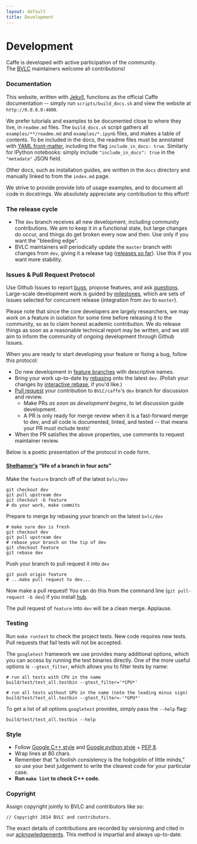 ```yaml
---
layout: default
title: Development
---
```

# Development

Caffe is developed with active participation of the community.<br />
The [BVLC](http://bvlc.eecs.berkeley.edu/) maintainers welcome all contributions!

### Documentation

This website, written with [Jekyll](http://jekyllrb.com/), functions as the official Caffe documentation -- simply run `scripts/build_docs.sh` and view the website at `http://0.0.0.0:4000`.

We prefer tutorials and examples to be documented close to where they live, in `readme.md` files.
The `build_docs.sh` script gathers all `examples/**/readme.md` and `examples/*.ipynb` files, and makes a table of contents.
To be included in the docs, the readme files must be annotated with [YAML front-matter](http://jekyllrb.com/docs/frontmatter/), including the flag `include_in_docs: true`.
Similarly for IPython notebooks: simply include `"include_in_docs": true` in the `"metadata"` JSON field.

Other docs, such as installation guides, are written in the `docs` directory and manually linked to from the `index.md` page.

We strive to provide provide lots of usage examples, and to document all code in docstrings.
We absolutely appreciate any contribution to this effort!

### The release cycle

- The `dev` branch receives all new development, including community contributions.
We aim to keep it in a functional state, but large changes do occur, and things do get broken every now and then.
Use only if you want the "bleeding edge".
- BVLC maintainers will periodically update the `master` branch with changes from `dev`, giving it a release tag ([releases so far](https://github.com/BVLC/caffe/releases)).
Use this if you want more stability.

### Issues & Pull Request Protocol

Use Github Issues to report [bugs], propose features, and ask [questions].
Large-scale development work is guided by [milestones], which are sets of Issues selected for concurrent release (integration from `dev` to `master`).

Please note that since the core developers are largely researchers, we may work on a feature in isolation for some time before releasing it to the community, so as to claim honest academic contribution.
We do release things as soon as a reasonable technical report may be written, and we still aim to inform the community of ongoing development through Github Issues.

When you are ready to start developing your feature or fixing a bug, follow this protocol:

- Do new development in [feature branches] with descriptive names.
- Bring your work up-to-date by [rebasing] onto the latest `dev`.
(Polish your changes by [interactive rebase], if you'd like.)
- [Pull request] your contribution to `BVLC/caffe`'s `dev` branch for discussion and review.
  - Make PRs *as soon as development begins*, to let discussion guide development.
  - A PR is only ready for merge review when it is a fast-forward merge to dev, and all code is documented, linted, and tested -- that means your PR must include tests!
- When the PR satisfies the above properties, use comments to request maintainer review.

Below is a poetic presentation of the protocol in code form.

#### [Shelhamer's](https://github.com/shelhamer) “life of a branch in four acts”

Make the `feature` branch off of the latest `bvlc/dev`
```
git checkout dev
git pull upstream dev
git checkout -b feature
# do your work, make commits
```

Prepare to merge by rebasing your branch on the latest `bvlc/dev`
```
# make sure dev is fresh
git checkout dev
git pull upstream dev
# rebase your branch on the tip of dev
git checkout feature
git rebase dev
```

Push your branch to pull request it into `dev`
```
git push origin feature
# ...make pull request to dev...
```

Now make a pull request! You can do this from the command line (`git pull-request -b dev`) if you install [hub](https://github.com/github/hub).

The pull request of `feature` into `dev` will be a clean merge. Applause.

[bugs]: https://github.com/BVLC/caffe/issues?labels=bug&page=1&state=open
[questions]: https://github.com/BVLC/caffe/issues?labels=question&page=1&state=open
[milestones]: https://github.com/BVLC/caffe/issues?milestone=1
[Pull request]: https://help.github.com/articles/using-pull-requests
[interactive rebase]: https://help.github.com/articles/interactive-rebase
[rebasing]: http://git-scm.com/book/en/Git-Branching-Rebasing
[feature branches]: https://www.atlassian.com/git/workflows#!workflow-feature-branch

### Testing

Run `make runtest` to check the project tests. New code requires new tests. Pull requests that fail tests will not be accepted.

The `googletest` framework we use provides many additional options, which you can access by running the test binaries directly. One of the more useful options is `--gtest_filter`, which allows you to filter tests by name:

    # run all tests with CPU in the name
    build/test/test_all.testbin --gtest_filter='*CPU*'

    # run all tests without GPU in the name (note the leading minus sign)
    build/test/test_all.testbin --gtest_filter=-'*GPU*'

To get a list of all options `googletest` provides, simply pass the `--help` flag:

    build/test/test_all.testbin --help

### Style

- Follow [Google C++ style](http://google-styleguide.googlecode.com/svn/trunk/cppguide.xml) and [Google python style](http://google-styleguide.googlecode.com/svn/trunk/pyguide.html) + [PEP 8](http://legacy.python.org/dev/peps/pep-0008/).
- Wrap lines at 80 chars.
- Remember that “a foolish consistency is the hobgoblin of little minds,” so use your best judgement to write the clearest code for your particular case.
- **Run `make lint` to check C++ code.**

### Copyright

Assign copyright jointly to BVLC and contributors like so:

    // Copyright 2014 BVLC and contributors.

The exact details of contributions are recorded by versioning and cited in our [acknowledgements](http://caffe.berkeleyvision.org/#acknowledgements).
This method is impartial and always up-to-date.
